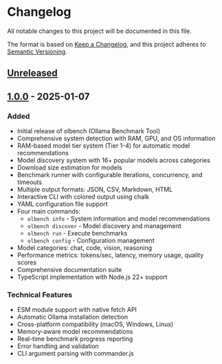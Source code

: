 # Changelog

All notable changes to this project will be documented in this file.

The format is based on [Keep a Changelog](https://keepachangelog.com/en/1.0.0/),
and this project adheres to [Semantic Versioning](https://semver.org/spec/v2.0.0.html).

## [Unreleased]

## [1.0.0] - 2025-01-07

### Added
- Initial release of olbench (Ollama Benchmark Tool)
- Comprehensive system detection with RAM, GPU, and OS information
- RAM-based model tier system (Tier 1-4) for automatic model recommendations
- Model discovery system with 16+ popular models across categories
- Download size estimation for models
- Benchmark runner with configurable iterations, concurrency, and timeouts
- Multiple output formats: JSON, CSV, Markdown, HTML
- Interactive CLI with colored output using chalk
- YAML configuration file support
- Four main commands:
  - `olbench info` - System information and model recommendations
  - `olbench discover` - Model discovery and management
  - `olbench run` - Execute benchmarks
  - `olbench config` - Configuration management
- Model categories: chat, code, vision, reasoning
- Performance metrics: tokens/sec, latency, memory usage, quality scores
- Comprehensive documentation suite
- TypeScript implementation with Node.js 22+ support

### Technical Features
- ESM module support with native fetch API
- Automatic Ollama installation detection
- Cross-platform compatibility (macOS, Windows, Linux)
- Memory-aware model recommendations
- Real-time benchmark progress reporting
- Error handling and validation
- CLI argument parsing with commander.js

[Unreleased]: https://github.com/username/olbench/compare/v1.0.0...HEAD
[1.0.0]: https://github.com/username/olbench/releases/tag/v1.0.0